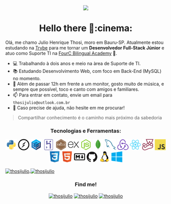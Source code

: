 
<p align="center"><img src="https://media.giphy.com/media/3ornk57KwDXf81rjWM/giphy.gif" width="150" align=center></p>
<h1 align="center">Hello there 👋:cinema:</h1>

Olá, me chamo Julio Henrique Thosi, moro em Bauru-SP. Atualmente estou estudando na [Trybe](https://betrybe.com/) para me tornar um **Desenvolvedor Full-Stack Júnior** e atuo como Suporte TI na [FourC Bilingual Academy](http://hotsite.escolafourc.com.br/) 🚀.

- 💻 Trabalhando à dois anos e meio na àrea de Suporte de TI.
- :books: Estudando Desenvolvimento Web, com foco em Back-End (MySQL) no momento.
- :guitar: Além de passar 12h em frente a um monitor, gosto muito de música, e sempre que possível, toco e canto com amigos e familiares.
- 📫 Para entrar em contato, envie um email para `thosijulio@outlook.com.br`
- 💬 Caso precise de ajuda, não hesite em me procurar! 
> Compartilhar conhecimento é o caminho mais próximo da sabedoria

<h3 align=center>Tecnologias e Ferramentas:</h3>
<p align="center">
<img src="https://github.com/devicons/devicon/blob/master/icons/python/python-original.svg" alt="Python" width="35" height="35"/>
<img src="https://github.com/devicons/devicon/blob/master/icons/socketio/socketio-original.svg" alt="Heroku" width="35" height="35"/>
<img src="https://github.com/devicons/devicon/blob/master/icons/sequelize/sequelize-original.svg" alt="Sequelize" width="35" height="35"/>
<img src="https://github.com/devicons/devicon/blob/master/icons/heroku/heroku-original.svg" alt="Heroku" width="35" height="35"/>
<img src="https://github.com/devicons/devicon/blob/master/icons/mocha/mocha-plain.svg" alt="Mocha" width="35" height="35"/>
<img src="https://github.com/devicons/devicon/blob/master/icons/express/express-original.svg" alt="Express" width="35" height="35"/>
<img src="https://github.com/devicons/devicon/blob/master/icons/nodejs/nodejs-original.svg" alt="NodeJS" width="35" height="35"/>
<img src="https://github.com/devicons/devicon/blob/master/icons/mongodb/mongodb-original.svg" alt="MongoDB" width="35" height="35"/>
<img src="https://github.com/devicons/devicon/blob/master/icons/mysql/mysql-original.svg" alt="My SQL" width="35" height="35"/>
<img src="https://github.com/devicons/devicon/blob/master/icons/redux/redux-original.svg" alt="Redux" width="35" height="35"/>
<img src="https://github.com/devicons/devicon/blob/master/icons/react/react-original.svg" alt="React" width="35" height="35"/>
<img src="https://github.com/devicons/devicon/blob/master/icons/jest/jest-plain.svg" alt="Jest" width="35" height="35"/>
<img src="https://github.com/devicons/devicon/blob/master/icons/javascript/javascript-original.svg" alt="JavaScript" width="35" height="35"/>
<img src="https://github.com/devicons/devicon/blob/master/icons/css3/css3-original.svg" alt="CSS3"  width="35" height="35"/>
<img src="https://github.com/devicons/devicon/blob/master/icons/html5/html5-original.svg" alt="HTML5"  width="35" height="35"/>
<img src="https://github.com/devicons/devicon/blob/master/icons/markdown/markdown-original.svg" alt="Markdown" width="35" height="35"/>
<img src="https://github.com/devicons/devicon/blob/master/icons/github/github-original.svg" alt="GitHub" width="35" height="35"/>
<img src="https://github.com/devicons/devicon/blob/master/icons/linux/linux-original.svg" alt="Linux" width="35" height="35"/>
<img src="https://github.com/devicons/devicon/blob/master/icons/windows8/windows8-original.svg" alt="Windows" width="35" height="35"/>
</p>

<a href="https://github.com/thosijulio">
  <img align="center" width=400 src="https://github-readme-stats.vercel.app/api?username=thosijulio&show_icons=true&theme=dracula" alt="thosijulio" target="_blank"/>
</a>
<a href="https://github.com/thosijulio">
  <img align="center" width=400 src="https://github-readme-stats.vercel.app/api/top-langs/?username=thosijulio&layout=compact&theme=dracula" alt="thosijulio" />
</a>

<h3 align=center>Find me!</h3>

<p align=center>
<a href="https://www.linkedin.com/in/thosijulio/" target="_blank"><img align="center" src="https://cdn.jsdelivr.net/npm/simple-icons@3.0.1/icons/linkedin.svg" alt="thosijulio" height="30" width="30" /></a>
<a href="https://www.github.com/thosijulio/" target="_blank"><img align="center" src="https://cdn.jsdelivr.net/npm/simple-icons@3.0.1/icons/github.svg" alt="thosijulio" height="30" width="30" /></a>
<a href="https://www.instagram.com/thosijulio" target="_blank"><img align="center" src="https://cdn.jsdelivr.net/npm/simple-icons@3.0.1/icons/instagram.svg" alt="thosijulio" height="30" width="30" /></a>
 </p>

